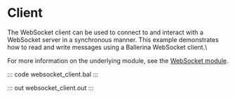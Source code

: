 # Client

The WebSocket client can be used to connect to and interact with a WebSocket server in a synchronous manner. This example demonstrates how to read and write messages using a Ballerina WebSocket client.\

For more information on the underlying module,
see the [WebSocket module](https://lib.ballerina.io/ballerina/websocket/latest/).

::: code websocket_client.bal :::

::: out websocket_client.out :::